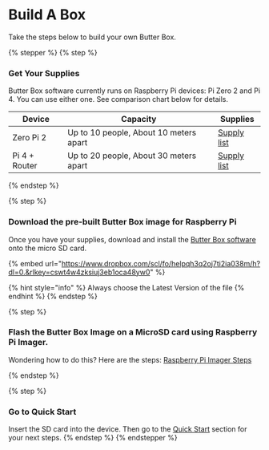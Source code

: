 # Build A Box

Take the steps below to build your own Butter Box.&#x20;

{% stepper %}
{% step %}
### Get Your Supplies

Butter Box software currently runs on Raspberry Pi devices: Pi Zero 2 and Pi 4. You can use either one. See comparison chart below for details.

| Device        | Capacity                                | Supplies                                       |
| ------------- | --------------------------------------- | ---------------------------------------------- |
| Zero Pi 2     | Up to 10 people, About 10 meters apart  | [Supply list](raspberry-pi/)                   |
| Pi 4 + Router | Up to 20 people, About 30 meters apart  | [Supply list](raspberry-pi/#supply-list-basic) |
{% endstep %}

{% step %}
### Download the pre-built Butter Box image for Raspberry Pi

Once you have your supplies, download and install the [Butter Box software](broken-reference) onto the micro SD card.

{% embed url="https://www.dropbox.com/scl/fo/helpqh3q2oj7ti2ia038m/h?dl=0.&rlkey=cswt4w4zksiuj3eb1oca48yw0" %}

{% hint style="info" %}
Always choose the Latest Version of the file
{% endhint %}
{% endstep %}

{% step %}
### Flash the Butter Box Image on a MicroSD card using Raspberry Pi Imager.

Wondering how to do this? Here are the steps: [Raspberry Pi Imager Steps](broken-reference)


{% endstep %}

{% step %}
### Go to Quick Start

Insert the SD card into the device. Then go to the [Quick Start](../quick-start/) section for your next steps.
{% endstep %}
{% endstepper %}

###
